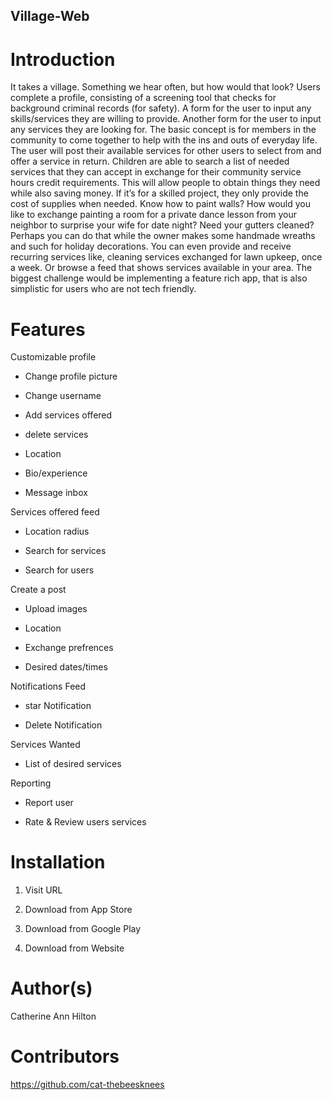 ## Village-Web

# Introduction
It takes a village. Something we hear often, but how would that look? Users complete a profile, consisting of a screening tool that checks for background criminal records (for safety). A form for the user to input any skills/services they are willing to provide. Another form for the user to input any services they are looking for. The basic concept is for members in the community to come together to help with the ins and outs of everyday life. The user will post their available services for other users to select from and offer a service in return. Children are able to search a list of needed services that they can accept in exchange for their community service hours credit requirements. This will allow people to obtain things they need while also saving money. If it’s for a skilled project, they only provide the cost of supplies when needed. Know how to paint walls? How would you like to exchange painting a room for a private dance lesson from your neighbor to surprise your wife for date night? Need your gutters cleaned? Perhaps you can do that while the owner makes some handmade wreaths and such for holiday decorations. You can even provide and receive recurring services like, cleaning services exchanged for lawn upkeep, once a week. Or browse a feed that shows services available in your area. The biggest challenge would be implementing a feature rich app, that is also simplistic for users who are not tech friendly.
 
 # Features

 Customizable profile

 - Change profile picture

 - Change username

 - Add services offered

 - delete services

- Location

 - Bio/experience

 - Message inbox 

 Services offered feed

 - Location radius 

 - Search for services

 - Search for users

 Create a post

 - Upload images

 - Location

 - Exchange prefrences

 - Desired dates/times

 Notifications Feed

 - star Notification

 - Delete Notification

 Services Wanted

 - List of desired services

 Reporting

 - Report user

 - Rate & Review users services

 # Installation

 1. Visit URL

 2. Download from App Store

 3. Download from Google Play

 4. Download from Website

# Author(s)

Catherine Ann Hilton

# Contributors

https://github.com/cat-thebeesknees
